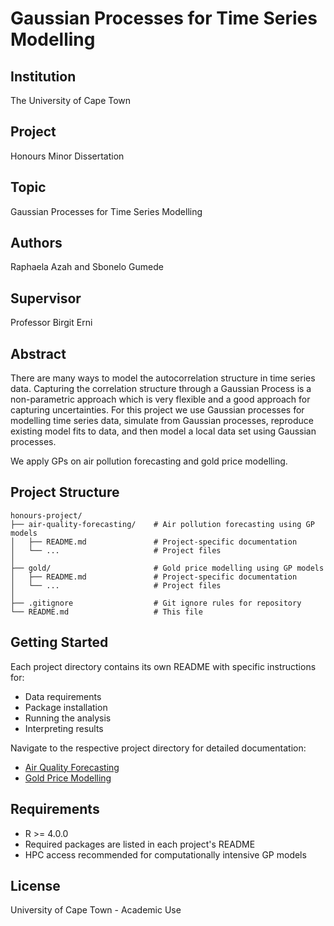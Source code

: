 # Gaussian Processes for Time Series Modelling

## Institution

The University of Cape Town

## Project

Honours Minor Dissertation

## Topic

Gaussian Processes for Time Series Modelling

## Authors

Raphaela Azah and Sbonelo Gumede

## Supervisor

Professor Birgit Erni

## Abstract

There are many ways to model the autocorrelation structure in time series data. Capturing the correlation structure through a Gaussian Process is a non-parametric approach which is very flexible and a good approach for capturing uncertainties. For this project we use Gaussian processes for modelling time series data, simulate from Gaussian processes, reproduce existing model fits to data, and then model a local data set using Gaussian processes.

We apply GPs on air pollution forecasting and gold price modelling.

## Project Structure

```
honours-project/
├── air-quality-forecasting/    # Air pollution forecasting using GP models
│   ├── README.md               # Project-specific documentation
│   └── ...                     # Project files
│
├── gold/                       # Gold price modelling using GP models
│   ├── README.md               # Project-specific documentation
│   └── ...                     # Project files
│
├── .gitignore                  # Git ignore rules for repository
└── README.md                   # This file
```

## Getting Started

Each project directory contains its own README with specific instructions for:

- Data requirements
- Package installation
- Running the analysis
- Interpreting results

Navigate to the respective project directory for detailed documentation:

- [Air Quality Forecasting](air-quality-forecasting/README.md)
- [Gold Price Modelling](gold/README.md)

## Requirements

- R >= 4.0.0
- Required packages are listed in each project's README
- HPC access recommended for computationally intensive GP models

## License

University of Cape Town - Academic Use
